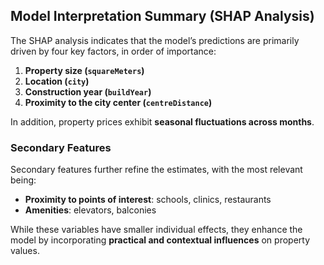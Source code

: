 ## Model Interpretation Summary (SHAP Analysis)

The SHAP analysis indicates that the model’s predictions are primarily driven by four key factors, in order of importance:

1. **Property size (`squareMeters`)**  
2. **Location (`city`)**  
3. **Construction year (`buildYear`)**  
4. **Proximity to the city center (`centreDistance`)**

In addition, property prices exhibit **seasonal fluctuations across months**.

### Secondary Features
Secondary features further refine the estimates, with the most relevant being:

- **Proximity to points of interest**: schools, clinics, restaurants  
- **Amenities**: elevators, balconies  

While these variables have smaller individual effects, they enhance the model by incorporating **practical and contextual influences** on property values.
